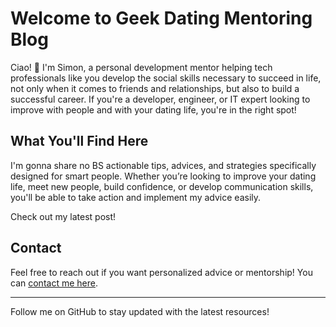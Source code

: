 # Welcome to Geek Dating Mentoring Blog

Ciao! 👋 I'm Simon, a personal development mentor helping tech professionals like you develop the social skills necessary to succeed in life, not only when it comes to friends and relationships, but also to build a successful career. If you're a developer, engineer, or IT expert looking to improve with people and with your dating life, you're in the right spot!

## What You'll Find Here
I'm gonna share no BS actionable tips, advices, and strategies specifically designed for smart people. Whether you’re looking to improve your dating life, meet new people, build confidence, or develop communication skills, you'll be able to take action and implement my advice easily.

Check out my latest post!

## Contact
Feel free to reach out if you want personalized advice or mentorship! You can [contact me here](simonpowelladvice@protonmail.com).

---

Follow me on GitHub to stay updated with the latest resources!
